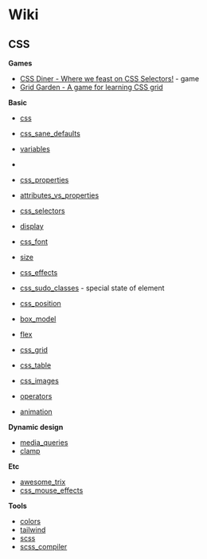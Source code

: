 
# Wiki

## CSS
**Games**
* [CSS Diner - Where we feast on CSS Selectors!](https://flukeout.github.io/) - game
* [Grid Garden - A game for learning CSS grid](https://cssgridgarden.com/)

**Basic**
* [css](css.md)
* [css_sane_defaults](css_sane_defaults.md)
* [variables](variables.md)
* 
* [css_properties](css_properties.md)
* [attributes_vs_properties](attributes_vs_properties.md)
* [css_selectors](css_selectors.md)
* [display](display.md)

* [css_font](css_font.md)
* [size](size.md)
* [css_effects](css_effects.md)
* [css_sudo_classes](css_sudo_classes.md) - special state of element
* [css_position](css_position.md)
* [box_model](box_model.md)

* [flex](flex.md)
* [css_grid](css_grid.md)
* [css_table](css_table.md)
* [css_images](css_images.md)
* [operators](operators.md)
* [animation](animation.md)

**Dynamic design**
* [media_queries](media_queries.md)
* [clamp](clamp.md)


**Etc**
* [awesome_trix](awesome_trix.md)
* [css_mouse_effects](css_mouse_effects.md)

**Tools**
* [colors](colors.md)
* [tailwind](tailwind.md)
* [scss](scss.md)
* [scss_compiler](scss_compiler.md)
